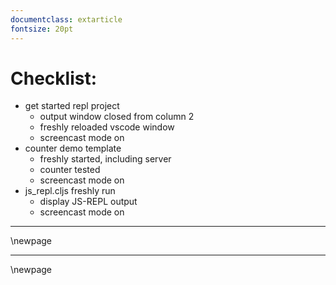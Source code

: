 ```yaml
---
documentclass: extarticle
fontsize: 20pt
---
```


# Checklist:

* get started repl project
  * output window closed from column 2
  * freshly reloaded vscode window
  * screencast mode on
* counter demo template
  * freshly started, including server
  * counter tested
  * screencast mode on
* js_repl.cljs freshly run
  * display JS-REPL output
  * screencast mode on

---

\newpage

---

\newpage
